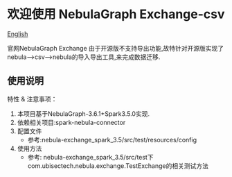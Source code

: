 # 欢迎使用 NebulaGraph Exchange-csv

[English](https://github.com/lkycxb/nebula-exchange-csv/blob/main/README-CN.md)

官网NebulaGraph Exchange 由于开源版不支持导出功能,故特针对开源版实现了nebula-->csv-->nebula的导入导出工具,来完成数据迁移.

## 使用说明

特性 & 注意事项：

1. 本项目基于NebulaGraph-3.6.1+Spark3.5.0实现.
2. 依赖相关项目:spark-nebula-connector
3. 配置文件
    - 参考:nebula-exchange_spark_3.5/src/test/resources/config
4. 使用方法
    - 参考: nebula-exchange_spark_3.5/src/test下com.ubisectech.nebula.exchange.TestExchange的相关测试方法



